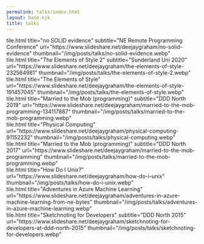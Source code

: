 ```yaml
---
permalink: talks/index.html
layout: base.njk
title: talks
---
```


<div class="content">

<!-- Row 0 -->
<div class="tile is-ancestor">
	<div class="tile is-parent">
		<article class="tile is-child">
            tile.html title="no SOLID evidence" subtitle="NE Remote Programming Conference" url="https://www.slideshare.net/deejaygraham/no-solid-evidence" thumbnail="/img/posts/talks/no-solid-evidence.webp"
        </article>
	</div>
	<div class="tile is-parent">
		<article class="tile is-child">
         tile.html title="The Elements of Style 2" subtitle="Sunderland Uni 2020" url="https://www.slideshare.net/deejaygraham/the-elements-of-style-232564981" thumbnail="/img/posts/talks/the-elements-of-style-2.webp" 
        </article>
	</div>
	<div class="tile is-parent">
		<article class="tile is-child">
            tile.html title="The Elements of Style" url="https://www.slideshare.net/deejaygraham/the-elements-of-style-191457045" thumbnail="/img/posts/talks/the-elements-of-style.webp"
        </article>
	</div>
</div>
<!-- Row 0 -->

<!-- Row 1 -->
<div class="tile is-ancestor">
	<div class="tile is-parent">
		<article class="tile is-child">
			tile.html title="Married to the Mob (programming)" subtitle="DDD North 2019" url="https://www.slideshare.net/deejaygraham/married-to-the-mob-programming-134117887" thumbnail="/img/posts/talks/married-to-the-mob-programming.webp"
		</article>
	</div>
	<div class="tile is-parent">
		<article class="tile is-child">
			tile.html title="Physical Computing" url="https://www.slideshare.net/deejaygraham/physical-computing-91152232" thumbnail="/img/posts/talks/physical-computing.webp"
		</article>
	</div>
	<div class="tile is-parent">
		<article class="tile is-child">
			tile.html title="Married to the Mob (programming)" subtitle="DDD North 2017" url="https://www.slideshare.net/deejaygraham/married-to-the-mob-programming" thumbnail="/img/posts/talks/married-to-the-mob-programming.webp"
		</article>
	</div>
</div>
<!-- Row 1 -->

<!-- Row 2 -->
<div class="tile is-ancestor">
	<div class="tile is-parent">
		<article class="tile is-child">
			tile.html title="How Do I Unix?" url="https://www.slideshare.net/deejaygraham/how-do-i-unix" thumbnail="/img/posts/talks/how-do-i-unix.webp"
		</article>
	</div>
	<div class="tile is-parent">
		<article class="tile is-child">
			tile.html title="Adventures in Azure Machine Learning" url="https://www.slideshare.net/deejaygraham/adventures-in-azure-machine-learning-from-ne-bytes" thumbnail="/img/posts/talks/adventures-in-azure-machine-learning.webp"
		</article>
	</div>
	<div class="tile is-parent">
		<article class="tile is-child">
			tile.html title="Sketchnoting for Developers" subtitle="DDD North 2015" url="https://www.slideshare.net/deejaygraham/sketchnoting-for-developers-at-ddd-north-2015" thumbnail="/img/posts/talks/sketchnoting-for-developers.webp"
		</article>
	</div>
</div>
<!-- Row 2 -->

</div>
